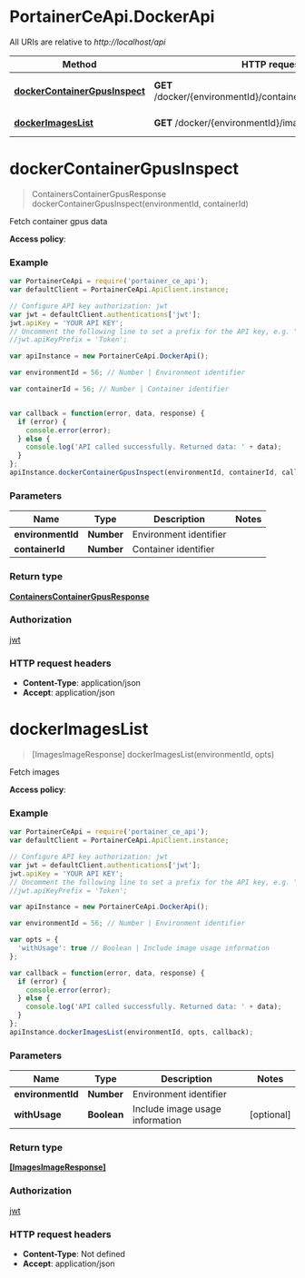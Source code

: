 # PortainerCeApi.DockerApi

All URIs are relative to *http://localhost/api*

Method | HTTP request | Description
------------- | ------------- | -------------
[**dockerContainerGpusInspect**](DockerApi.md#dockerContainerGpusInspect) | **GET** /docker/{environmentId}/containers/{containerId}/gpus | Fetch container gpus data
[**dockerImagesList**](DockerApi.md#dockerImagesList) | **GET** /docker/{environmentId}/images | Fetch images


<a name="dockerContainerGpusInspect"></a>
# **dockerContainerGpusInspect**
> ContainersContainerGpusResponse dockerContainerGpusInspect(environmentId, containerId)

Fetch container gpus data

**Access policy**:

### Example
```javascript
var PortainerCeApi = require('portainer_ce_api');
var defaultClient = PortainerCeApi.ApiClient.instance;

// Configure API key authorization: jwt
var jwt = defaultClient.authentications['jwt'];
jwt.apiKey = 'YOUR API KEY';
// Uncomment the following line to set a prefix for the API key, e.g. "Token" (defaults to null)
//jwt.apiKeyPrefix = 'Token';

var apiInstance = new PortainerCeApi.DockerApi();

var environmentId = 56; // Number | Environment identifier

var containerId = 56; // Number | Container identifier


var callback = function(error, data, response) {
  if (error) {
    console.error(error);
  } else {
    console.log('API called successfully. Returned data: ' + data);
  }
};
apiInstance.dockerContainerGpusInspect(environmentId, containerId, callback);
```

### Parameters

Name | Type | Description  | Notes
------------- | ------------- | ------------- | -------------
 **environmentId** | **Number**| Environment identifier | 
 **containerId** | **Number**| Container identifier | 

### Return type

[**ContainersContainerGpusResponse**](ContainersContainerGpusResponse.md)

### Authorization

[jwt](../README.md#jwt)

### HTTP request headers

 - **Content-Type**: application/json
 - **Accept**: application/json

<a name="dockerImagesList"></a>
# **dockerImagesList**
> [ImagesImageResponse] dockerImagesList(environmentId, opts)

Fetch images

**Access policy**:

### Example
```javascript
var PortainerCeApi = require('portainer_ce_api');
var defaultClient = PortainerCeApi.ApiClient.instance;

// Configure API key authorization: jwt
var jwt = defaultClient.authentications['jwt'];
jwt.apiKey = 'YOUR API KEY';
// Uncomment the following line to set a prefix for the API key, e.g. "Token" (defaults to null)
//jwt.apiKeyPrefix = 'Token';

var apiInstance = new PortainerCeApi.DockerApi();

var environmentId = 56; // Number | Environment identifier

var opts = { 
  'withUsage': true // Boolean | Include image usage information
};

var callback = function(error, data, response) {
  if (error) {
    console.error(error);
  } else {
    console.log('API called successfully. Returned data: ' + data);
  }
};
apiInstance.dockerImagesList(environmentId, opts, callback);
```

### Parameters

Name | Type | Description  | Notes
------------- | ------------- | ------------- | -------------
 **environmentId** | **Number**| Environment identifier | 
 **withUsage** | **Boolean**| Include image usage information | [optional] 

### Return type

[**[ImagesImageResponse]**](ImagesImageResponse.md)

### Authorization

[jwt](../README.md#jwt)

### HTTP request headers

 - **Content-Type**: Not defined
 - **Accept**: application/json

